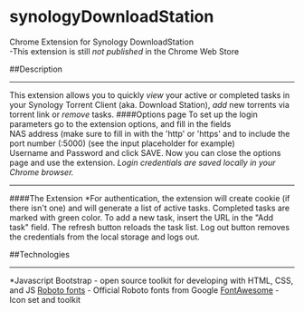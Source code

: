 # synologyDownloadStation

Chrome Extension for Synology DownloadStation  
-This extension is still *not published* in the Chrome Web Store

##Description
___
This extension allows you to quickly *view* your active or completed tasks in your Synology Torrent Client (aka. Download Station), *add* new torrents via torrent link or *remove* tasks.
####Options page
To set up the login parameters go to the extension options, and fill in the fields  
NAS address (make sure to fill in with the 'http' or 'https' and to include the port number (:5000) (see the input placeholder for example)  
Username and Password and click SAVE. Now you can close the options page and use the extension.
_Login credentials are saved locally in your Chrome browser._
___
####The Extension
*For authentication, the extension will create cookie (if there isn't one) and will generate a list of active tasks.
Completed tasks are marked with green color.
To add a new task, insert the URL in the "Add task" field.
The refresh button reloads the task list.
Log out button removes the credentials from the local storage and logs out.

##Technologies
___
*Javascript
Bootstrap - open source toolkit for developing with HTML, CSS, and JS
[Roboto fonts](https://fonts.google.com/specimen/Roboto) - Official Roboto fonts from Google
[FontAwesome](https://fontawesome.com/) - Icon set and toolkit
